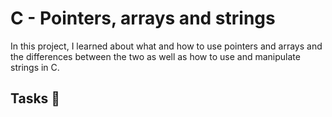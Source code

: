 # C - Pointers, arrays and strings

In this project, I learned about what and how to use pointers and arrays and
the differences between the two as well as how to use and manipulate strings in C.

## Tasks :page_with_curl:
